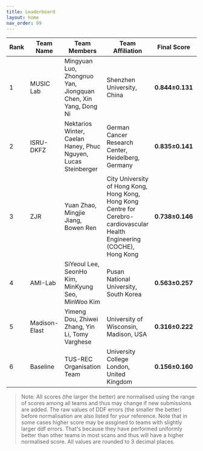 ```yaml
---
title: Leaderboard
layout: home
nav_order: 99
---
```

| **Rank** | **Team Name** | **Team Members**                              | **Team Affiliation**                      | **Final Score** | **Global Score** | **Local Score** | **Pixel Score** | **Landmark Score** |     **GPE (mm)**      |     **GLE (mm)**      |     **LPE (mm)**     |     **LLE (mm)**     | **Run Time (s)** |
|----------|---------------|-----------------------------------------------|-------------------------------------------|-----------------|------------------|-----------------|-----------------|--------------------|------------------|------------------|-----------------|-----------------|------------------|
|  1   | MUSIC Lab | Mingyuan Luo, Zhongnuo Yan, Jiongquan Chen, Xin Yang, Dong Ni | Shenzhen University, China | **0.844±0.131** | 0.761±0.223  | 0.927±0.094 | 0.872±0.121 |  0.816±0.154   | 7.144±3.628  | 6.232±3.755  | 0.099±0.014 | 0.086±0.019 | 5.429±0.679  |
|  2   |   ISRU-DKFZ| Nektarios Winter, Caelan Haney, Phuc Nguyen, Lucas Steinberger | German Cancer Research Center, Heidelberg, Germany    | **0.835±0.141** | 0.793±0.208  | 0.876±0.148 | 0.858±0.130 |  0.812±0.171   | 6.858±3.526  | 5.978±3.719  | 0.101±0.016 | 0.088±0.021 | 17.173±1.800 |
|  3   |    ZJR           | Yuan Zhao, Mingjie Jiang, Bowen Ren | City University of Hong Kong, Hong Kong, Hong Kong Centre for Cerebro-cardiovascular Health Engineering (COCHE), Hong Kong    | **0.738±0.146** | 0.895±0.174  | 0.580±0.186 | 0.743±0.137 |  0.733±0.178   | 5.906±3.532  | 5.109±3.683  | 0.113±0.016 | 0.098±0.022 | 15.484±1.747 |
|  4   |    AMI-Lab  | SiYeoul Lee, SeonHo Kim, MinKyung Seo, MinWoo Kim | Pusan National University, South Korea     | **0.563±0.257** | 0.543±0.328  | 0.584±0.269 | 0.584±0.259 |  0.542±0.276   | 9.696±6.116  | 8.698±6.337  | 0.114±0.026 | 0.103±0.036 | 49.650±6.280 |
|  5   | Madison-Elast | Yimeng Dou, Zhiwei Zhang, Yin Li, Tomy Varghese | University of Wisconsin, Madison, USA  | **0.316±0.222** | 0.278±0.310  | 0.353±0.209 | 0.297±0.216 |  0.334±0.246   | 12.093±4.460 | 10.366±5.006 | 0.122±0.019 | 0.107±0.025 | 15.112±1.656 |
|  6   |    Baseline        | TUS-REC Organisation Team                     | University College London, United Kingdom    | **0.156±0.160** | 0.244±0.269  | 0.068±0.117 | 0.133±0.148 |  0.179±0.187   | 12.490±5.462 | 11.129±5.838 | 0.135±0.024 | 0.118±0.031 | 8.135±0.996  |


> Note: All scores (the larger the better) are normalised using the range of scores among all teams and thus may change if new submissions are added. The raw values of DDF errors (the smaller the better) before normalisation are also listed for your reference. Note that in some cases higher score may be assgined to teams with slightly larger ddf errors. That's because they have performed uniformly better than other teams in most scans and thus will have a higher normalised score. All values are rounded to 3 decimal places.
